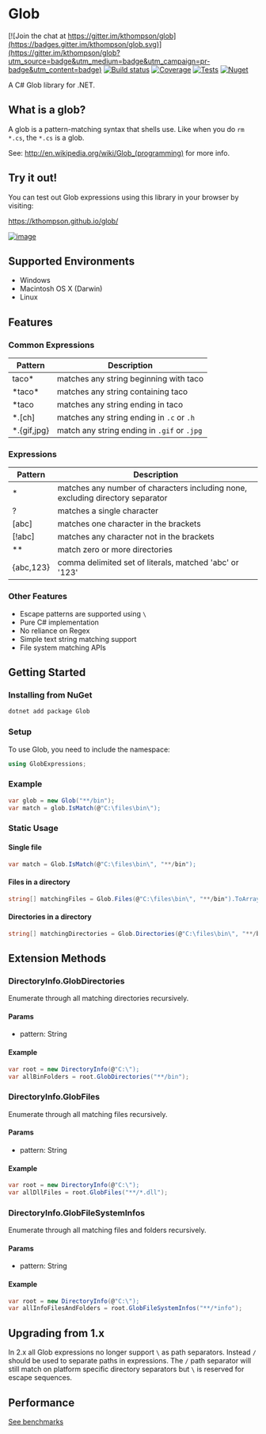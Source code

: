 ﻿# Glob

[![Join the chat at https://gitter.im/kthompson/glob](https://badges.gitter.im/kthompson/glob.svg)](https://gitter.im/kthompson/glob?utm_source=badge&utm_medium=badge&utm_campaign=pr-badge&utm_content=badge)
[![Build status](https://img.shields.io/azure-devops/build/automaters/Glob/7/develop)](https://automaters.visualstudio.com/Glob/_build?definitionId=7&branchFilter=51%2C51%2C51%2C51%2C51%2C51%2C51%2C51%2C51%2C51)
[![Coverage](https://img.shields.io/azure-devops/coverage/automaters/Glob/7/develop)](https://automaters.visualstudio.com/Glob/_build?definitionId=7&branchFilter=51%2C51%2C51%2C51%2C51%2C51%2C51%2C51%2C51%2C51)
[![Tests](https://img.shields.io/azure-devops/tests/automaters/Glob/7/develop)](https://automaters.visualstudio.com/Glob/_build?definitionId=7&branchFilter=51%2C51%2C51%2C51%2C51%2C51%2C51%2C51%2C51%2C51)
[![Nuget](https://img.shields.io/nuget/v/glob.svg)](https://www.nuget.org/packages/Glob/)


A C# Glob library for .NET.

## What is a glob?

A glob is a pattern-matching syntax that shells use.  Like when you do
`rm *.cs`, the `*.cs` is a glob. 

See: http://en.wikipedia.org/wiki/Glob_(programming) for more info.

## Try it out!

You can test out Glob expressions using this library in your browser by visiting:

https://kthompson.github.io/glob/


[![image](https://user-images.githubusercontent.com/15068/129584238-9afa3196-e7a5-4a76-9c5e-0db0377d8ad9.png)](https://kthompson.github.io/glob/)

## Supported Environments

* Windows
* Macintosh OS X (Darwin)
* Linux

## Features

### Common Expressions

| Pattern   | Description                                                                    |
|-----------|--------------------------------------------------------------------------------|
| taco*     | matches any string beginning with taco                                         |
| \*taco\*  | matches any string containing taco                                             |
| *taco     | matches any string ending in taco                                              |
| *.[ch]    | matches any string ending in `.c` or `.h`                                      |
| *.{gif,jpg} | match any string ending in `.gif` or `.jpg`                                  |

### Expressions

| Pattern   | Description                                                                    |
|-----------|--------------------------------------------------------------------------------|
| *         | matches any number of characters including none, excluding directory separator |
| ?         | matches a single character                                                     |
| [abc]     | matches one character in the brackets                                          |
| [!abc]    | matches any character not in the brackets                                      |
| **        | match zero or more directories                                                 |
| {abc,123} | comma delimited set of literals, matched 'abc' or '123'                        |

### Other Features

* Escape patterns are supported using `\`
* Pure C# implementation
* No reliance on Regex
* Simple text string matching support
* File system matching APIs

## Getting Started

### Installing from NuGet

```bash
dotnet add package Glob
```

### Setup

To use Glob, you need to include the namespace:

```csharp
using GlobExpressions;
```

### Example

```csharp
var glob = new Glob("**/bin");
var match = glob.IsMatch(@"C:\files\bin\");
```

### Static Usage

#### Single file

```csharp
var match = Glob.IsMatch(@"C:\files\bin\", "**/bin");	
```

#### Files in a directory

```csharp
string[] matchingFiles = Glob.Files(@"C:\files\bin\", "**/bin").ToArray();	
```

#### Directories in a directory

```csharp
string[] matchingDirectories = Glob.Directories(@"C:\files\bin\", "**/bin").ToArray();	
```

## Extension Methods

### DirectoryInfo.GlobDirectories

Enumerate through all matching directories recursively.

#### Params

* pattern: String

#### Example

```csharp
var root = new DirectoryInfo(@"C:\");
var allBinFolders = root.GlobDirectories("**/bin");
```

### DirectoryInfo.GlobFiles

Enumerate through all matching files recursively.

#### Params

* pattern: String

#### Example

```csharp
var root = new DirectoryInfo(@"C:\");
var allDllFiles = root.GlobFiles("**/*.dll");
```

### DirectoryInfo.GlobFileSystemInfos

Enumerate through all matching files and folders recursively.

#### Params

* pattern: String

#### Example

```csharp
var root = new DirectoryInfo(@"C:\");
var allInfoFilesAndFolders = root.GlobFileSystemInfos("**/*info");
```

## Upgrading from 1.x

In 2.x all Glob expressions no longer support `\` as path separators. Instead `/` should be used to separate paths in expressions. 
The `/` path separator will still match on platform specific directory separators but `\` is reserved for escape sequences.


## Performance

[See benchmarks](test/Glob.Benchmarks/BenchmarkDotNet.Artifacts/results/GlobExpressions.Benchmarks.GlobBenchmarks-report-github.md)
